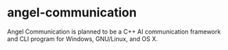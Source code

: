 angel-communication
===================

Angel Communication is planned to be a C++ AI communication framework and CLI program for Windows, GNU/Linux, and OS X.
